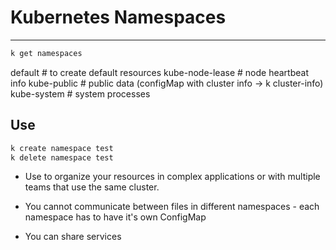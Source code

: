 # Kubernetes Namespaces

---

```bash
k get namespaces
```

default # to create default resources
kube-node-lease # node heartbeat info
kube-public # public data (configMap with cluster info -> k cluster-info)
kube-system # system processes

## Use

```bash
k create namespace test
k delete namespace test
```

* Use to organize your resources in complex applications or with multiple teams that use the same cluster.

* You cannot communicate between files in different namespaces - each namespace has to have it's own ConfigMap

* You can share services

